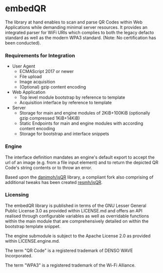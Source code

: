# embedQR

The library at hand enables to scan and parse QR Codes within Web Applications while demanding minimal server resources. It provides an integrated parser for WiFi URIs which complies to both the legacy defacto standard as well as the modern WPA3 standard. (Note: No certification has been conducted).

### Requirements for Integration

- User Agent
  - ECMAScript 2017 or newer
  - File upload
  - Image acquisition
  - (Optional) gzip content encoding
- Web Application
  - Top level module bootstrap by reference to template
  - Acquisition interface by reference to template
- Server
  - Storage for main and engine modules of 2KiB+100KiB (optionally gzip compressed 1KiB+14KiB)
  - Static Endpoints for main and engine modules with according content encoding
  - Storage for bootstrap and interface snippets


### Engine

The interface definition mandates an engine's default export to accept the url of an image (e.g. from a file input element) and to return the depicted QR Code's string contents or to throw an error.

Based upon the [danimoh/jsQR](https://github.com/danimoh/jsQR) library, a compliant fork also comprising of additional tweaks has been created [resmh/jsQR](https://github.com/resmh/jsQR).

### Licensing

The embedQR library is published in terms of the GNU Lesser General Public License 3.0 as provided within LICENSE.md and offers an API realised through configurable variables as well as overridable functions within the main module that are comprehensively detailed on within the bootstrap template snippet.

The engine submodule is subject to the Apache License 2.0 as provided within LICENSE.engine.md.

The term "QR Code" is a registered trademark of DENSO WAVE Incorporated. 

The term "WPA3" is a registered trademark of the Wi-Fi Alliance.
